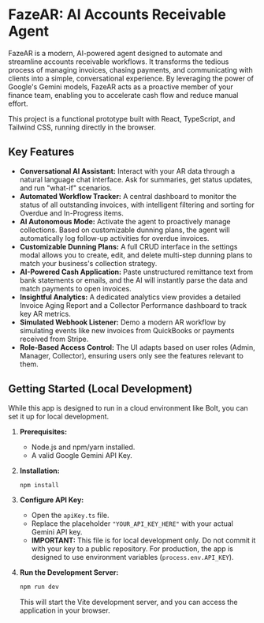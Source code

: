 # FazeAR: AI Accounts Receivable Agent

FazeAR is a modern, AI-powered agent designed to automate and streamline accounts receivable workflows. It transforms the tedious process of managing invoices, chasing payments, and communicating with clients into a simple, conversational experience. By leveraging the power of Google's Gemini models, FazeAR acts as a proactive member of your finance team, enabling you to accelerate cash flow and reduce manual effort.

This project is a functional prototype built with React, TypeScript, and Tailwind CSS, running directly in the browser.

## Key Features

-   **Conversational AI Assistant:** Interact with your AR data through a natural language chat interface. Ask for summaries, get status updates, and run "what-if" scenarios.
-   **Automated Workflow Tracker:** A central dashboard to monitor the status of all outstanding invoices, with intelligent filtering and sorting for Overdue and In-Progress items.
-   **AI Autonomous Mode:** Activate the agent to proactively manage collections. Based on customizable dunning plans, the agent will automatically log follow-up activities for overdue invoices.
-   **Customizable Dunning Plans:** A full CRUD interface in the settings modal allows you to create, edit, and delete multi-step dunning plans to match your business's collection strategy.
-   **AI-Powered Cash Application:** Paste unstructured remittance text from bank statements or emails, and the AI will instantly parse the data and match payments to open invoices.
-   **Insightful Analytics:** A dedicated analytics view provides a detailed Invoice Aging Report and a Collector Performance dashboard to track key AR metrics.
-   **Simulated Webhook Listener:** Demo a modern AR workflow by simulating events like new invoices from QuickBooks or payments received from Stripe.
-   **Role-Based Access Control:** The UI adapts based on user roles (Admin, Manager, Collector), ensuring users only see the features relevant to them.

## Getting Started (Local Development)

While this app is designed to run in a cloud environment like Bolt, you can set it up for local development.

1.  **Prerequisites:**
    *   Node.js and npm/yarn installed.
    *   A valid Google Gemini API Key.

2.  **Installation:**
    ```bash
    npm install
    ```

3.  **Configure API Key:**
    *   Open the `apiKey.ts` file.
    *   Replace the placeholder `"YOUR_API_KEY_HERE"` with your actual Gemini API key.
    *   **IMPORTANT:** This file is for local development only. Do not commit it with your key to a public repository. For production, the app is designed to use environment variables (`process.env.API_KEY`).

4.  **Run the Development Server:**
    ```bash
    npm run dev
    ```
    This will start the Vite development server, and you can access the application in your browser.
